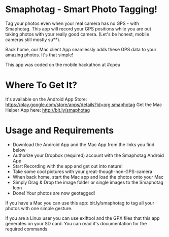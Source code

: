 Smaphotag - Smart Photo Tagging!
================================
Tag your photos even when your real camera has no GPS - with Smaphotag.
This app will record your GPS positions while you are out taking photos with
your really good camera. (Let's be honest, mobile cameras still mostly su**).

Back home, our Mac client App seamlessly adds these GPS data to your amazing
photos. It's that simple!

This app was coded on the mobile hackathon at #cpeu

Where To Get It?
================
It's available on the Android App Store: https://play.google.com/store/apps/details?id=org.smaphotag
Get the Mac Helper App here: http://bit.ly/smaphotag

Usage and Requirements
======================
* Download the Android App and the Mac App from the links you find below
* Authorize your Dropbox (required) account with the Smaphotag Android App
* Start Recording with the app and get out into nature!
* Take some cool pictures with your great-though-non-GPS-camera
* When back home, start the Mac app and load the photos onto your Mac
* Simply Drag & Drop the image folder or single images to the Smaphotag Icon
* Done! Your photos are now geotagged!

If you have a Mac you can use this app: bit.ly/smaphotag to tag all your
photos with one simple gesture.

If you are a Linux user you can use exiftool and the GPX files that this app
generates on your SD card. You can read it's documentation for the required
commands.
